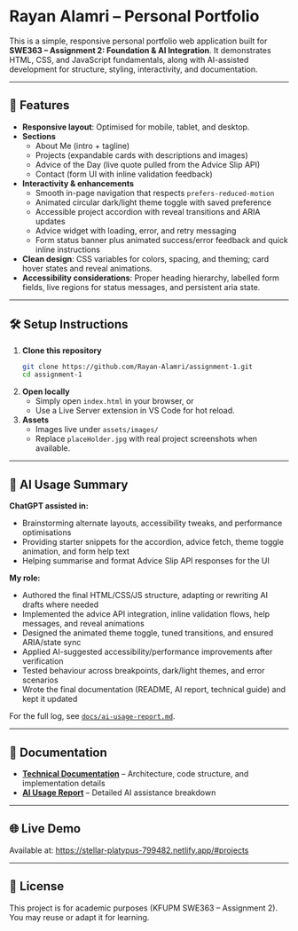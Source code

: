 ﻿# Rayan Alamri – Personal Portfolio

This is a simple, responsive personal portfolio web application built for **SWE363 – Assignment 2: Foundation & AI Integration**.
It demonstrates HTML, CSS, and JavaScript fundamentals, along with AI-assisted development for structure, styling, interactivity, and documentation.

---

## 🚀 Features

- **Responsive layout**: Optimised for mobile, tablet, and desktop.
- **Sections**
  - About Me (intro + tagline)
  - Projects (expandable cards with descriptions and images)
  - Advice of the Day (live quote pulled from the Advice Slip API)
  - Contact (form UI with inline validation feedback)
- **Interactivity & enhancements**
  - Smooth in-page navigation that respects `prefers-reduced-motion`
  - Animated circular dark/light theme toggle with saved preference
  - Accessible project accordion with reveal transitions and ARIA updates
  - Advice widget with loading, error, and retry messaging
  - Form status banner plus animated success/error feedback and quick inline instructions
- **Clean design**: CSS variables for colors, spacing, and theming; card hover states and reveal animations.
- **Accessibility considerations**: Proper heading hierarchy, labelled form fields, live regions for status messages, and persistent aria state.

---

## 🛠 Setup Instructions

1. **Clone this repository**
   ```bash
   git clone https://github.com/Rayan-Alamri/assignment-1.git
   cd assignment-1
   ```
2. **Open locally**
   - Simply open `index.html` in your browser, or
   - Use a Live Server extension in VS Code for hot reload.
3. **Assets**
   - Images live under `assets/images/`
   - Replace `placeHolder.jpg` with real project screenshots when available.

---

## 🤖 AI Usage Summary

**ChatGPT assisted in:**
- Brainstorming alternate layouts, accessibility tweaks, and performance optimisations
- Providing starter snippets for the accordion, advice fetch, theme toggle animation, and form help text
- Helping summarise and format Advice Slip API responses for the UI

**My role:**
- Authored the final HTML/CSS/JS structure, adapting or rewriting AI drafts where needed
- Implemented the advice API integration, inline validation flows, help messages, and reveal animations
- Designed the animated theme toggle, tuned transitions, and ensured ARIA/state sync
- Applied AI-suggested accessibility/performance improvements after verification
- Tested behaviour across breakpoints, dark/light themes, and error scenarios
- Wrote the final documentation (README, AI report, technical guide) and kept it updated

For the full log, see [`docs/ai-usage-report.md`](docs/ai-usage-report.md).

---

## 📄 Documentation

- **[Technical Documentation](docs/technical-documentation.md)** – Architecture, code structure, and implementation details
- **[AI Usage Report](docs/ai-usage-report.md)** – Detailed AI assistance breakdown

---

## 🌐 Live Demo

Available at: https://stellar-platypus-799482.netlify.app/#projects

---

## 📄 License

This project is for academic purposes (KFUPM SWE363 – Assignment 2).
You may reuse or adapt it for learning.
